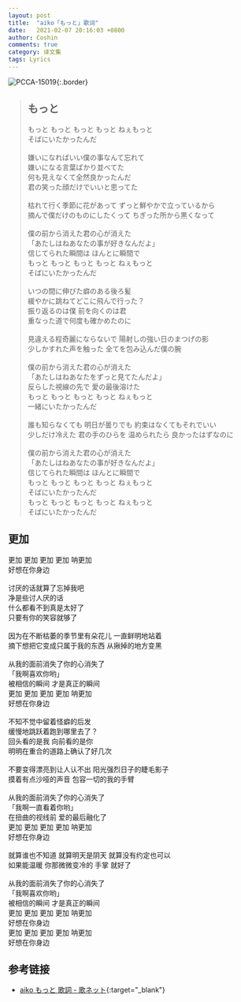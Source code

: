 ```yaml
---
layout: post
title:  "aiko「もっと」歌词"
date:   2021-02-07 20:16:03 +0800
author: Coshin
comments: true
category: 译文集
tags: Lyrics
---
```

![PCCA-15019](https://is4-ssl.mzstatic.com/image/thumb/Music123/v4/77/38/ca/7738ca9a-7bb9-92a0-73e6-516fda0dc282/source/600x600bb.jpg){:.border}

<blockquote class="original">
  <h2>もっと</h2>
  <p>
    もっと もっと もっと もっと ねぇもっと<br>
    そばにいたかったんだ<br>
    <br>
    嫌いになればいい僕の事なんて忘れて<br>
    嫌いになる言葉ばかり並べてた<br>
    何も見えなくて全然良かったんだ<br>
    君の笑った顔だけでいいと思ってた<br>
    <br>
    枯れて行く季節に花があって ずっと鮮やかで立っているから<br>
    摘んで僕だけのものにしたくって ちぎった所から黒くなって<br>
    <br>
    僕の前から消えた君の心が消えた<br>
    「あたしはねあなたの事が好きなんだよ」<br>
    信じてられた瞬間は ほんとに瞬間で<br>
    もっと もっと もっと もっと ねぇもっと<br>
    そばにいたかったんだ<br>
    <br>
    いつの間に伸びた癖のある後ろ髪<br>
    緩やかに跳ねてどこに飛んで行った？<br>
    振り返るのは僕 前を向くのは君<br>
    重なった道で何度も確かめたのに<br>
    <br>
    見違える程奇麗にならないで 陽射しの強い日のまつげの影<br>
    少しかすれた声を触った 全てを包み込んだ僕の腕<br>
    <br>
    僕の前から消えた君の心が消えた<br>
    「あたしはねあなたをずっと見てたんだよ」<br>
    反らした視線の先で 愛の最後溶けた<br>
    もっと もっと もっと もっと ねぇもっと<br>
    一緒にいたかったんだ<br>
    <br>
    誰も知らなくても 明日が曇りでも 約束はなくてもそれでいい<br>
    少しだけ冷えた 君の手のひらを 温められたら 良かったはずなのに<br>
    <br>
    僕の前から消えた君の心が消えた<br>
    「あたしはねあなたの事が好きなんだよ」<br>
    信じてられた瞬間は ほんとに瞬間で<br>
    もっと もっと もっと もっと ねぇもっと<br>
    そばにいたかったんだ<br>
    もっと もっと もっと もっと ねぇもっと<br>
    そばにいたかったんだ
  </p>
</blockquote>

<div class="translation">
  <h2>更加</h2>
  <p>
    更加 更加 更加 更加 呐更加<br>
    好想在你身边<br>
    <br>
    讨厌的话就算了忘掉我吧<br>
    净是些讨人厌的话<br>
    什么都看不到真是太好了<br>
    只要有你的笑容就够了<br>
    <br>
    因为在不断枯萎的季节里有朵花儿 一直鲜明地站着<br>
    摘下想把它变成只属于我的东西 从揪掉的地方变黑<br>
    <br>
    从我的面前消失了你的心消失了<br>
    「我啊喜欢你哟」<br>
    被相信的瞬间 才是真正的瞬间<br>
    更加 更加 更加 更加 呐更加<br>
    好想在你身边<br>
    <br>
    不知不觉中留着怪癖的后发<br>
    缓慢地跳跃着跑到哪里去了？<br>
    回头看的是我 向前看的是你<br>
    明明在重合的道路上确认了好几次<br>
    <br>
    不要变得漂亮到让人认不出 阳光强烈日子的睫毛影子<br>
    摸着有点沙哑的声音 包容一切的我的手臂<br>
    <br>
    从我的面前消失了你的心消失了<br>
    「我啊一直看着你哟」<br>
    在扭曲的视线前 爱的最后融化了<br>
    更加 更加 更加 更加 呐更加<br>
    好想在你身边<br>
    <br>
    就算谁也不知道 就算明天是阴天 就算没有约定也可以<br>
    如果能温暖 你那微微变冷的 手掌 就好了<br>
    <br>
    从我的面前消失了你的心消失了<br>
    「我啊喜欢你哟」<br>
    被相信的瞬间 才是真正的瞬间<br>
    更加 更加 更加 更加 呐更加<br>
    好想在你身边<br>
    更加 更加 更加 更加 呐更加<br>
    好想在你身边
  </p>
</div>

## 参考链接

* [aiko もっと 歌詞 - 歌ネット](https://www.uta-net.com/song/204052/){:target="_blank"}
